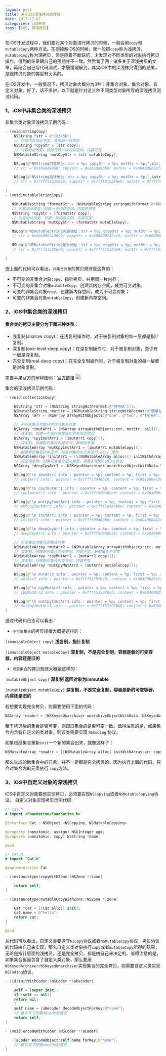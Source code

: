 ```yaml
---
layout: post
title: 关于iOS深浅拷贝的理解
date: 2017-12-07
categories: iOS开发
tags: [iOS, 深浅拷贝]
---
```

在iOS开发过程中，我们要对某个对象进行拷贝的时候，一般会用`copy`和`mutableCopy`两种方法，在刚接触iOS的时候，我一般把`copy`称为浅拷贝，`mutableCopy`称为深拷贝，但是随着不断踩坑，才发现对不同类型的对象执行拷贝操作，得到的结果跟自己的预期并不一致。然后看了网上诸多关于深浅拷贝的文章，再结合自己写代码测试，才慢慢理解到，其实iOS中的深浅拷贝得到的结果，是跟拷贝对象的类型有关系的。
<!-- more -->


在iOS开发中，一般情况下，拷贝对象大概分为3种：非集合对象、集合对象、自定义对象。好了，话不多讲，以下就是针对这三种不同类型对象所写的深浅拷贝测试代码。

### 1、iOS中非集合类的深浅拷贝

非集合类对象深浅拷贝示例代码：

```swift
- (void)stringCopy{
	NSString *str = @"123456";
	// 内容内存地址不变，共用同一块内存
	NSString *cpyStr = [str copy];
	// 内容地址改变，另外开辟一块内存空间，内容可变
	NSMutableString *mutCpyStr = [str mutableCopy];

	NSLog(@"NSString内容地址：str = %p; copyStr = %p; mutStr = %p;",str,cpyStr,mutCpyStr);
	// str = 0x10e6d9068; copyStr = 0x10e6d9068; mutStr = 0x604000253f20;

	NSLog(@"NSstring指针地址：str = %p; copyStr = %p; mutStr = %p;",&str,&cpyStr,&mutCpyStr);
	// str = 0x7fff51525be8; copyStr = 0x7fff51525be0; mutStr = 0x7fff51525bd8;

}
- (void)mutableStringCopy{

   NSMutableString *formatStr = [NSMutableString stringWithFormat:@"呵呵哒🙄"];
   // 内容地址改变，开辟一块内存空间，内容不可变
   NSString *cpyStr = [formatStr copy];
   // 内容地址改变，开辟一块内存空间，内容可变
   NSMutableString *mutCpyStr = [formatStr mutableCopy];

   NSLog(@"NSMutableString内容地址：str = %p; copyStr = %p; mutStr = %p;",formatStr,cpyStr,mutCpyStr);
   // str = 0x600000249690; copyStr = 0x600000249cc0; mutStr = 0x600000249750;

   NSLog(@"NSMutableString指针地址：str = %p; copyStr = %p; mutStr = %p;",&formatStr,&cpyStr,&mutCpyStr);
   // str = 0x7fff51525be8; copyStr = 0x7fff51525be0; mutStr = 0x7fff51525bd8;

}
```

由上面的代码可以看出，`非集合对象`的拷贝规律是这样的：

- 不可变的非集合对象`copy`，指针拷贝，共用同一片内存；
- 不可变的非集合对象`mutableCopy`，创建新内存空间，成为可变对象。
- 可变的非集合对象`copy`，创建新内存空间，成为不可变对象；
- 可变的非集合对象`mutableCopy`，创建新内存空间。

### 2、iOS中集合类的深浅拷贝

#### 集合类的拷贝主要分为下面三种类型：

- 浅复制(shallow copy)：在浅复制操作时，对于被复制对象的每一层都是指针复制。
- 深复制(one-level-deep copy)：在深复制操作时，对于被复制对象，至少有一层是深复制。
- 完全复制(real-deep copy)：在完全复制操作时，对于被复制对象的每一层都是对象复制。

来自苹果官方的解释图例：[官方链接](https://developer.apple.com/library/mac/documentation/Cocoa/Conceptual/Collections/Articles/Copying.html "官方链接")
![](https://snowyblog.oss-cn-shenzhen.aliyuncs.com/CopyingCollections.png)

集合的深浅拷贝示例代码：

```swift
- (void)collectionCopy{

	NSString *str = [NSString stringWithFormat:@"呵呵哒"]();
	NSMutableString *mutStr = [NSMutableString stringWithFormat:@"萌萌哒"]();
	NSArray *arr = [NSArray arrayWithObjects:@"one", @"two", @"three", nil]();

	// 不可变集合对象只包含非集合对象
	NSArray *imutArr1 = [NSArray arrayWithObjects:str, mutStr, nil]();
	// 浅复制，创建一个指针直接指向已有内存空间
	NSArray *cpyImutArr1 = [imutArr1 copy]();
	// 深复制，创建新的集合内存空间，新瓶装老酒
	NSMutableArray *mutCpyImutArr1 = [imutArr1 mutableCopy]();
	// 创建新的集合内存空间，并且对集合内元素进行 copy 操作
	NSMutableArray *initArr1 = [\[NSMutableArray alloc]() initWithArray:imutArr1 copyItems:YES];
	// 完全深复制，如果元素是自定义类型，需要实现NSCoding协议
	NSArray *deepCpyArr1 = [NSKeyedUnarchiver unarchiveObjectWithData:\[NSKeyedArchiver archivedDataWithRootObject:imutArr1]()];

	NSLog(@"\n imutArr1 info : pointer = %p; content = %p; first = %p; second = %p; third = %p",&imutArr1, imutArr1, imutArr1[0](), imutArr1[1](), imutArr1[2]());
	// imutArr1 info : pointer = 0x7fff5d946bc8; content = 0x604000443960; first = 0x604000037520; second = 0x604000442d30; third = 0x6040004446e0

	NSLog(@"\n cpyImutArr1 info : pointer = %p; content = %p; first = %p; second = %p; third = %p",&cpyImutArr1, cpyImutArr1, cpyImutArr1[0](), cpyImutArr1[1](), cpyImutArr1[2]());
	// cpyImutArr1 info : pointer = 0x7fff5d946bc0; content = 0x604000443960; first = 0x604000037520; second = 0x604000442d30; third = 0x6040004446e0

	NSLog(@"\n mutCpyImutArr1 info : pointer = %p; content = %p; first = %p; second = %p; third = %p",&mutCpyImutArr1, mutCpyImutArr1, mutCpyImutArr1[0](), mutCpyImutArr1[1](), mutCpyImutArr1[2]());
	// mutCpyImutArr1 info : pointer = 0x7fff5d946bb8; content = 0x604000444290; first = 0x604000037520; second = 0x604000442d30; third = 0x6040004446e0

	NSLog(@"\n initArr1 info : pointer = %p; content = %p; first = %p; second = %p; third = %p",&initArr1, initArr1, initArr1[0](), initArr1[1](), initArr1[2]());
	// initArr1 info : pointer = 0x7fff5d946bb0; content = 0x604000442e80; first = 0x604000037520; second = 0x604000231aa0; third = 0x6040004446e0

	NSLog(@"\n deepCpyArr1 info : pointer = %p; content = %p; first = %p; second = %p; third = %p",&deepCpyArr1, deepCpyArr1, deepCpyArr1[0](), deepCpyArr1[1](), deepCpyArr1[2]());
	// deepCpyArr1 info : pointer = 0x7fff5d946ba8; content = 0x604000443210; first = 0x604000231ce0; second = 0x604000444710; third = 0x6040004441d0

	// 可变集合对象包含集合对象
	NSMutableArray *mutArr2 = [NSMutableArray arrayWithObjects:str, mutStr, arr, nil]();
	// 深复制，创建新的集合内存空间，内容不变，新的集合不可变
	NSMutableArray *cpyMutArr2 = [mutArr2 copy]();
	// 深复制，创建新的集合内存空间，内容不变
	NSMutableArray *mutCpyMutArr2 = [mutArr2 mutableCopy]();

	NSLog(@"\n mutArr2 info : pointer = %p; content = %p; first = %p; second = %p; third = %p",&mutArr2, mutArr2, mutArr2[0](), mutArr2[1](), mutArr2[2]());
	// mutArr2 info : pointer = 0x7fff53507bc8; content = 0x60400025e2a0; first = 0x60400023fa40; second = 0x60400025d2b0; third = 0x60400025f710

	NSLog(@"\n cpyMutArr2 info : pointer = %p; content = %p; first = %p; second = %p; third = %p",&cpyMutArr2, cpyMutArr2, cpyMutArr2[0](), cpyMutArr2[1](), cpyMutArr2[2]());
	// cpyMutArr2 info : pointer = 0x7fff53507bc0; content = 0x60400025d760; first = 0x60400023fa40; second = 0x60400025d2b0; third = 0x60400025f710

	NSLog(@"\n mutCpyImutArr1 info : pointer = %p; content = %p; first = %p; second = %p; third = %p",&mutCpyMutArr2, mutCpyMutArr2, mutCpyMutArr2[0](), mutCpyMutArr2[1](), mutCpyMutArr2[2]());
	// mutCpyImutArr1 info : pointer = 0x7fff53507bb8; content = 0x60400025d310; first = 0x60400023fa40; second = 0x60400025d2b0; third = 0x60400025f710
}
```

通过代码和日志可以看出：

- `不可变集合`的拷贝规律大概是这样的：

`[immutableObject copy]` **浅复制，指针复制**

`[immutableObject mutableCopy]` **深复制，不是完全复制，容器是新的可变容器，内容还是旧的**

- `可变集合`的拷贝规律大概是这样的：

`[mutableObject copy]` **深复制 返回对象为immutable**

`[mutableObject mutableCopy]` **深复制，不是完全复制，容器是新的可变容器，内容还是旧的**

若想要实现完全拷贝，则需要使用下面的代码：
```swift
NSArray *newArr = [NSKeyedUnarchiver unarchiveObjectWithData:[NSKeyedArchiver archivedDataWithRootObject:oldArr]];
```

至于拷贝后的集合是否可变，则跟旧集合的是否可变一致。值得注意的是，如果集合内含有自定义的类对象，则该类需要实现 `NSCoding` 协议。

如果根据集合重新`init`一个新的集合出来，就像这样子：
```swift
NSMutableArray *newArr = [[NSMutableArray alloc] initWithArray:arr copyItems:YES];
```

那么生成的新集合中的元素，并不一定都是完全拷贝的。因为执行上面的代码，只会对集合内的元素执行 `copy`方法。

### 3、iOS中自定义对象的深浅拷贝

iOS中自定义对象要想实现拷贝，必须要实现`NSCopying`或者`NSMutableCopying`协议。
自定义对象实现拷贝示例代码:

```swift
// Cat.h
# import <Foundation/Foundation.h>

@interface Cat : NSObject <NSCopying, NSMutableCopying>

@property (nonatomic, assign) NSUInteger age;
@property (nonatomic, copy) NSString *name;

@end

// Cat.m
# import "Cat.h"

@implementation Cat

- (instancetype)copyWithZone:(NSZone *)zone{

	return self;
}

- (instancetype)mutableCopyWithZone:(NSZone *)zone{

	Cat *cat = [[Cat alloc] init];
	cat.name = @"hello";
	return cat;
}

@end

```

从代码可以看出，自定义类要遵守`NSCopy`协议或者`NSMutableCopy`协议，拷贝协议的代码由自己来实现，那么自定义类对象执行`copy`或者`mutableCopy`所得的结果，无论是指针层面的浅拷贝，还是完全拷贝，都是由自己来决定的。值得注意的是，如果集合里面包含了自定义类对象，那么要用`NSKeyedArchiver/NSKeyedUnarchiver`实现集合的完全拷贝，则需要自定义类实现`NSCoding`协议。

```swift
- (id)initWithCoder:(NSCoder *)aDecoder{

	self = [super init];
	if (self == nil){
	return nil;
	}
	self.name = [aDecoder decodeObjectForKey:@"name"];
	// 依次写下想要decode的属性
	return self;
}

- (void)encodeWithCoder:(NSCoder *)aCoder{

	[aCoder encodeObject:self.name forKey:@"name"];
	// 依次写下想要encode的属性
}
```










